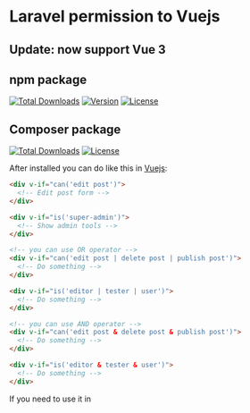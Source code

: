# Laravel permission to Vuejs
## Update: now support Vue 3

## npm package
[![Total Downloads](https://img.shields.io/npm/dt/laravel-permission-to-vuejs)](https://www.npmjs.com/package/laravel-permission-to-vuejs)
[![Version](https://img.shields.io/npm/v/laravel-permission-to-vuejs)](https://www.npmjs.com/package/laravel-permission-to-vuejs)
[![License](https://img.shields.io/npm/l/laravel-permission-to-vuejs)](https://en.wikipedia.org/wiki/MIT_License)

## Composer package
[![Total Downloads](https://img.shields.io/packagist/dt/ahmedsaoud31/laravel-permission-to-vuejs)](https://packagist.org/packages/ahmedsaoud31/laravel-permission-to-vuejs)
[![License](https://img.shields.io/npm/l/laravel-permission-to-vuejs)](https://en.wikipedia.org/wiki/MIT_License)

After installed you can do like this in [Vuejs](https://vuejs.org/):
```html
<div v-if="can('edit post')">
  <!-- Edit post form -->
</div>

<div v-if="is('super-admin')">
  <!-- Show admin tools -->
</div>

<!-- you can use OR operator -->
<div v-if="can('edit post | delete post | publish post')">
  <!-- Do something -->
</div>

<div v-if="is('editor | tester | user')">
  <!-- Do something -->
</div>

<!-- you can use AND operator -->
<div v-if="can('edit post & delete post & publish post')">
  <!-- Do something -->
</div>

<div v-if="is('editor & tester & user')">
  <!-- Do something -->
</div>
```

If you need to use it in <script> or <script setup> tag
```html
<script setup>
	import { is, can } from 'laravel-permission-to-vuejs'

  if(is('super-admin')){
    // do admin actions
  }
	
  if(can('edit post')){
    // do edit post action
  }
</script>
```
This package require to use [laravel-permission](https://github.com/spatie/laravel-permission)

## Installation

##### PHP side
```json
composer require ahmedsaoud31/laravel-permission-to-vuejs=dev-master
```
##### JavaScript side VueJs 3
```json
npm i laravel-permission-to-vuejs
```

##### JavaScript side VueJs 2
```json
npm i laravel-permission-to-vuejs@2.0.5
```

## Config
First, add the `LaravelAndVueJS\Traits\LaravelPermissionToVueJS` trait to your `User` model(s):
```php
use LaravelAndVueJS\Traits\LaravelPermissionToVueJS;

// Spatie package
use Spatie\Permission\Traits\HasRoles;

class User extends Authenticatable
{
    use LaravelPermissionToVueJS;
    
    // Spatie package
    use HasRoles;

    // ...
}
```
Second, add and use the `laravel-permission-to-vuejs` plugin in `app.js` file:
```js
import { createApp } from 'vue'
import LaravelPermissionToVueJS from 'laravel-permission-to-vuejs'
import App from './components/App.vue'
const app = createApp(App)
app.use(LaravelPermissionToVueJS)
app.mount('#app')
```
Third, pass permissions from Laravel To Vuejs, in HTML header add this code:
```html
<script type="text/javascript">
    window.Laravel = {
        csrfToken: "{{ csrf_token() }}",
        jsPermissions: {!! auth()->check()?auth()->user()->jsPermissions():0 !!}
    }
</script>
```

If you need to update roles and permission or reload user authintaction after switch user without reload the application, You can use reloadRolesAndPermissions() function
```html
// in component
<script>
    import { reloadRolesAndPermissions } from 'laravel-permission-to-vuejs'

    // after your event call reloadRolesAndPermissions() function
    reloadRolesAndPermissions()
</script>
```
## License

The MIT License (MIT).